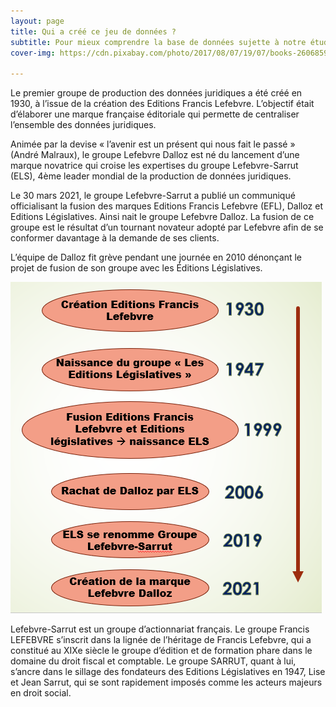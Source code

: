 ```yaml
---
layout: page
title: Qui a créé ce jeu de données ?
subtitle: Pour mieux comprendre la base de données sujette à notre étude, il s'agira d'abord de retracer l'histoire de Francis Lefebvre. 
cover-img: https://cdn.pixabay.com/photo/2017/08/07/19/07/books-2606859__480.jpg

---
```


Le premier groupe de production des données juridiques a été créé en 1930, à l’issue de la création des Editions Francis Lefebvre. L’objectif était d’élaborer une marque française éditoriale qui permette de centraliser l’ensemble des données juridiques.

Animée par la devise « l’avenir est un présent qui nous fait le passé » (André Malraux), le groupe Lefebvre Dalloz est né du lancement d’une marque novatrice qui croise les expertises du groupe Lefebvre-Sarrut (ELS), 4ème leader mondial de la production de données juridiques.

Le 30 mars 2021, le groupe Lefebvre-Sarrut a publié un communiqué officialisant la fusion des marques Editions Francis Lefebvre (EFL), Dalloz et Editions Législatives. Ainsi nait le groupe Lefebvre Dalloz.
La fusion de ce groupe est le résultat d’un tournant novateur adopté par Lefebvre afin de se conformer davantage à la demande de ses clients.

L’équipe de Dalloz fit grève pendant une journée en 2010 dénonçant le projet de fusion de son groupe avec les Éditions Législatives.


![Historique](/images/historique.png)


Lefebvre-Sarrut est un groupe d’actionnariat français. Le groupe Francis LEFEBVRE s’inscrit dans la lignée de l’héritage de Francis Lefebvre, qui a constitué au XIXe siècle le groupe d’édition et de formation phare dans le domaine du droit fiscal et comptable. Le groupe SARRUT, quant à lui, s’ancre dans le sillage des fondateurs des Editions Législatives en 1947, Lise et Jean Sarrut, qui se sont rapidement imposés comme les acteurs majeurs en droit social.
